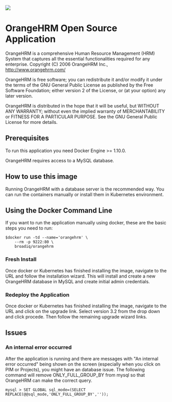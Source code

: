 ![](https://www.orangehrm.com/images/MainLogo.png)



# OrangeHRM Open Source Application

OrangeHRM is a comprehensive Human Resource Management (HRM) System that captures all the essential functionalities required for any enterprise. Copyright (C) 2006 OrangeHRM Inc., http://www.orangehrm.com/

OrangeHRM is free software; you can redistribute it and/or modify it under the terms of the GNU General Public License as published by the Free Software Foundation; either version 2 of the License, or (at your option) any later version.

OrangeHRM is distributed in the hope that it will be useful, but WITHOUT ANY WARRANTY; without even the implied warranty of MERCHANTABILITY or FITNESS FOR A PARTICULAR PURPOSE. See the GNU General Public License for more details.


## Prerequisites
To run this application you need Docker Engine >= 1.10.0. 

OrangeHRM requires access to a MySQL database.

## How to use this image
Running OrangeHRM with a database server is the recommended way. You can run the containers manually or install them in Kubernetes environment. 

## Using the Docker Command Line
If you want to run the application manually using docker, these are the basic steps you need to run:

```
$docker run -td --name='orangehrm' \
    --rm -p 9222:80 \
    broadiq/orangehrm
```
### Fresh Install
Once docker or Kubernetes has finished installing the image, navigate to the URL and follow the installation wizard.  This will install and create a new OrangeHRM database in MySQL and create initial admin credentials.

### Redeploy the Application
Once docker or Kubernetes has finished installing the image, navigate to the URL and click on the upgrade link.  Select version 3.2 from the drop down and click procede.  Then follow the remaining upgrade wizard links.

## Issues

### An internal error occurred

After the application is running and there are messages with "An internal error occurred" being shown on the screen (especially when you click on PIM or Projects), you might have an database issue.  The following command will remove ONLY_FULL_GROUP_BY from mysql so that OrangeHRM can make the correct query. 


```
mysql > SET GLOBAL sql_mode=(SELECT REPLACE(@@sql_mode,'ONLY_FULL_GROUP_BY',''));
```
